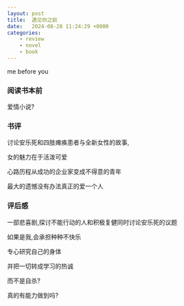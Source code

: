 ```yaml
---
layout: post
title:  遇见你之前
date:   2024-08-28 11:24:29 +0800
categories: 
    - review
    - novel
    - book
---
```


me before you

### 阅读书本前

爱情小说?

### 书评

讨论安乐死和四肢瘫痪患者与全新女性的故事,

女的魅力在于活泼可爱

心路历程从成功的企业家变成不得意的青年

最大的遗憾没有办法真正的爱一个人

### 评后感

一部悲喜剧,探讨不能行动的人和积极复健同时讨论安乐死的议题

如果是我,会承担种种不快乐


专心研究自己的身体

并把一切转成学习的热诚

而不是自杀?

真的有能力做到吗?
